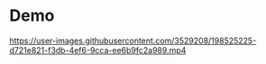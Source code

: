 # Demo

https://user-images.githubusercontent.com/3529208/198525225-d721e821-f3db-4ef6-9cca-ee6b9fc2a989.mp4
